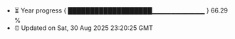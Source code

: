 - ⏳ Year progress { ███████████████████▁▁▁▁▁▁▁▁▁▁▁ } 66.29 %
- ⏰ Updated on Sat, 30 Aug 2025 23:20:25 GMT

